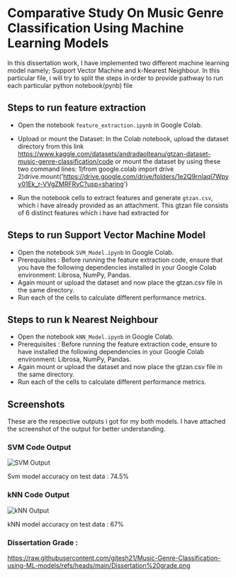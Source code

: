 
# Comparative Study On Music Genre Classification Using Machine Learning Models

In this dissertation work, I have implemented two different machine learning model namely; Support Vector Machine and k-Nearest Neighbour. In this particular file, i will try to split the steps in order to provide pathway to run each particular python notebook(pynb) file

## Steps to run feature extraction
* Open the notebook `feature_extraction.ipynb` in Google Colab.
* Upload or mount the Dataset: In the Colab notebook, upload the dataset directory from this link https://www.kaggle.com/datasets/andradaolteanu/gtzan-dataset-music-genre-classification/code or mount the dataset by using these two command lines:
1)from google.colab import drive
2)drive.mount('https://drive.google.com/drive/folders/1e2Q9rnlaqI7Wpyy01Ek_r-VVgZMRFRyC?usp=sharing')

* Run the notebook cells to extract features and generate `gtzan.csv`, which i have already provided as an attachment. This gtzan file consists of 6 distinct features which i have had extracted for


## Steps to run Support Vector Machine Model
* Open the notebook `SVM_Model.ipynb` in Google Colab.
* Prerequisites : Before running the feature extraction code, ensure that you have the following dependencies installed in your Google Colab environment: Librosa, NumPy, Pandas.
* Again mount or upload the dataset and now place the gtzan.csv file in the same directory.
* Run each of the cells to calculate different performance metrics.

## Steps to run k Nearest Neighbour
* Open the notebook `kNN_Model.ipynb` in Google Colab.
* Prerequisites : Before running the feature extraction code, ensure to have installed the following dependencies in your Google Colab environment: Librosa, NumPy, Pandas.
* Again mount or upload the dataset and now place the gtzan.csv file in the same directory.
* Run each of the cells to calculate different performance metrics.









## Screenshots

These are the respective outputs i got for my both models. I have attached the screenshot of the output for better understanding. 
### SVM Code Output

![SVM Output](https://raw.githubusercontent.com/gitesh21/images/aee84514f45956a7ad67f95e70337918ee425776/01A6F6AF-252A-44BB-AF4F-EA2E8A2F7717_1_201_a.jpeg?token=ANCGNUNCBYMQXAYCRP27PX3E4YLV4)

Svm model accuracy on test data : 74.5%

### kNN Code Output

![kNN Output](https://raw.githubusercontent.com/gitesh21/images/main/F10DD597-D45E-4398-A493-F122B8668A73_1_201_a.jpeg?token=GHSAT0AAAAAACGUMP5JS77XJUXECHUS5R64ZHGDI3Q)

kNN model accuracy on test data : 67%

### Dissertation Grade : 
https://raw.githubusercontent.com/gitesh21/Music-Genre-Classification-using-ML-models/refs/heads/main/Dissertation%20grade.png
